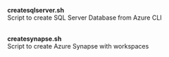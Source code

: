 <b>createsqlserver.sh </b><br>
Script to create SQL Server Database from Azure CLI <br>
<br>

<b> createsynapse.sh </b> <br>
Script to create Azure Synapse with workspaces

